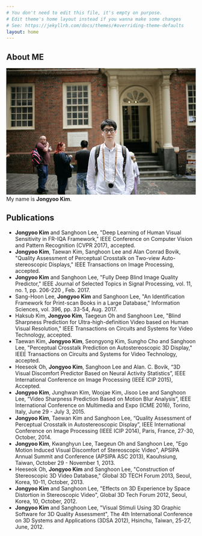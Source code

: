 ```yaml
---
# You don't need to edit this file, it's empty on purpose.
# Edit theme's home layout instead if you wanna make some changes
# See: https://jekyllrb.com/docs/themes/#overriding-theme-defaults
layout: home
---
```


## About ME
![Jongyoo](jongyoo.jpg)
My name is **Jongyoo Kim**.

## Publications
- **Jongyoo Kim** and Sanghoon Lee, "Deep Learning of Human Visual Sensitivity in FR-IQA Framework," IEEE Conference on Computer Vision and Pattern Recognition (CVPR 2017), accepted.
- **Jongyoo Kim**, Taewan Kim, Sanghoon Lee and Alan Conrad Bovik, "Quality Assessment of Perceptual Crosstalk on Two-view Auto-stereoscopic Displays," IEEE Transactions on Image Processing, accepted.
- **Jongyoo Kim** and Sanghoon Lee, "Fully Deep Blind Image Quality Predictor," IEEE Journal of Selected Topics in Signal Processing, vol. 11, no. 1, pp. 206-220 , Feb. 2017.
- Sang-Hoon Lee, **Jongyoo Kim** and Sanghoon Lee, "An Identification Framework for Print-scan Books in a Large Database," Information Sciences, vol. 396, pp. 33-54, Aug. 2017.
- Haksub Kim, **Jongyoo Kim**, Taegeun Oh and Sanghoon Lee, "Blind Sharpness Prediction for Ultra-high-definition Video based on Human Visual Resolution," IEEE Transactions on Circuits and Systems for Video Technology, accepted.
- Taewan Kim, **Jongyoo Kim**, Seongyong Kim, Sungho Cho and Sanghoon Lee, "Perceptual Crosstalk Prediction on Autostereoscopic 3D Display," IEEE Transactions on Circuits and Systems for Video Technology, accepted.
- Heeseok Oh, **Jongyoo Kim**, Sanghoon Lee and Alan. C. Bovik, “3D Visual Discomfort Predictor Based on Neural Activity Statistics”, IEEE International Conference on Image Processing (IEEE ICIP 2015), Accepted.
- **Jongyoo Kim**, Junghwan Kim, Woojae Kim, Jisoo Lee and Sanghoon Lee, “Video Sharpness Prediction Based on Motion Blur Analysis”, IEEE International Conference on Multimedia and Expo (ICME 2016), Torino, Italy, June 29 - July 3, 2015.
- **Jongyoo Kim**, Taewan Kim and Sanghoon Lee, “Quality Assessment of Perceptual Crosstalk in Autostereoscopic Display”, IEEE International Conference on Image Processing (IEEE ICIP 2014), Paris, France, 27-30, October, 2014.
- **Jongyoo Kim**, Kwanghyun Lee, Taegeun Oh and Sanghoon Lee, "Ego Motion Induced Visual Discomfort of Stereoscopic Video", APSIPA Annual Summit and Conference (APSIPA ASC 2013), Kaouhsiung, Taiwan, October 29 - November 1, 2013.
- Heeseok Oh, **Jongyoo Kim** and Sanghoon Lee, "Construction of Stereoscopic 3D Video Database," Global 3D TECH Forum 2013, Seoul, Korea, 10-11, October, 2013.
- **Jongyoo Kim** and Sanghoon Lee, "Effects on 3D Experience by Space Distortion in Stereoscopic Video", Global 3D Tech Forum 2012, Seoul, Korea, 10, October, 2012.
- **Jongyoo Kim** and Sanghoon Lee, "Visual Stimuli Using 3D Graphic Software for 3D Quality Assessment", The 4th International Conference on 3D Systems and Applications (3DSA 2012), Hsinchu, Taiwan, 25-27, June, 2012.

